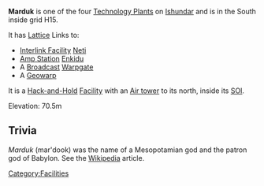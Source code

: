 **Marduk** is one of the four [Technology
Plants](/Technology_Plant "wikilink") on [Ishundar](/Ishundar "wikilink")
and is in the South inside grid H15.

It has [Lattice](/Lattice "wikilink") Links to:

- [Interlink Facility](/Interlink_Facility "wikilink")
  [Neti](/Neti "wikilink")
- [Amp Station](/Amp_Station "wikilink") [Enkidu](/Enkidu "wikilink")
- A [Broadcast](/Broadcast "wikilink") [Warpgate](/Warpgate "wikilink")
- A [Geowarp](/Geowarp "wikilink")

It is a [Hack-and-Hold](/Hack-and-Hold "wikilink")
[Facility](/Facility "wikilink") with an [Air
tower](/Air_tower "wikilink") to its north, inside its
[SOI](/SOI "wikilink").

Elevation: 70.5m

## Trivia

_Marduk_ (mar'dook) was the name of a Mesopotamian god and the patron
god of Babylon. See the [Wikipedia](http://en.wikipedia.org/wiki/Marduk)
article.

[Category:Facilities](/Category:Facilities "wikilink")
